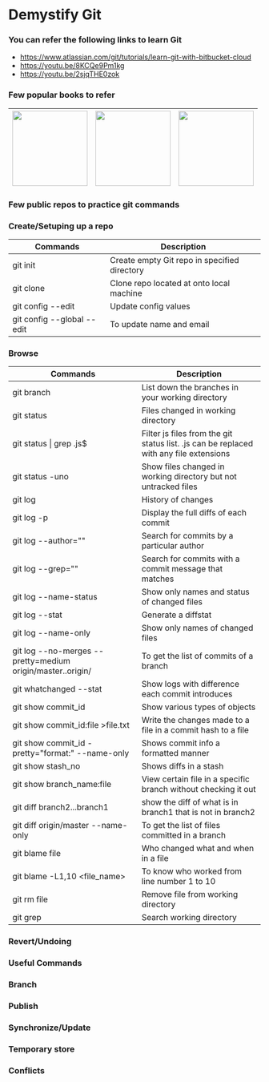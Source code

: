 # Demystify Git

### You can refer the following links to learn Git

- https://www.atlassian.com/git/tutorials/learn-git-with-bitbucket-cloud
- https://youtu.be/8KCQe9Pm1kg
- https://youtu.be/2sjqTHE0zok

### Few popular books to refer

| [<img src="https://user-images.githubusercontent.com/45349552/223785088-9aae19b6-3b2a-4877-9b2c-daa1b2000eff.png" width="150">](https://git-scm.com/book/en/v2) | [<img src="https://user-images.githubusercontent.com/45349552/235899467-ba85628c-4141-457f-b9e3-adb846cd1868.png" width="150">](https://www.amazon.com/Professional-Git-Brent-Laster/dp/111928497X) | [<img src="https://user-images.githubusercontent.com/45349552/235899821-e7a921ca-01cb-461e-af21-a7edb05afba6.png" width="150">](https://www.amazon.com/Rys-Git-Tutorial-Ryan-Hodson-ebook/dp/B00QFIA5OC) |
| --------------------------------------------------------------------------------------------------------------------------------------------------------------- | --------------------------------------------------------------------------------------------------------------------------------------------------------------------------------------------------- | -------------------------------------------------------------------------------------------------------------------------------------------------------------------------------------------------------- |

### Few public repos to practice git commands

### Create/Setuping up a repo

| Commands                   | Description                                     |
| -------------------------- | ----------------------------------------------- |
| git init <directory>       | Create empty Git repo in specified directory    |
| git clone <repo>           | Clone repo located at <repo> onto local machine |
| git config --edit          | Update config values                            |
| git config --global --edit | To update name and email                        |

### Browse

| Commands                                                           | Description                                                                            |
| ------------------------------------------------------------------ | -------------------------------------------------------------------------------------- |
| git branch                                                         | List down the branches in your working directory                                       |
| git status                                                         | Files changed in working directory                                                     |
| git status &#124; grep .js$                                        | Filter js files from the git status list. .js can be replaced with any file extensions |
| git status -uno                                                    | Show files changed in working directory but not untracked files                        |
| git log                                                            | History of changes                                                                     |
| git log -p                                                         | Display the full diffs of each commit                                                  |
| git log --author="<pattern>"                                       | Search for commits by a particular author                                              |
| git log --grep="<pattern>"                                         | Search for commits with a commit message that matches <pattern>                        |
| git log --name-status                                              | Show only names and status of changed files                                            |
| git log --stat                                                     | Generate a diffstat                                                                    |
| git log --name-only                                                | Show only names of changed files                                                       |
| git log --no-merges --pretty=medium origin/master..origin/<branch> | To get the list of commits of a branch                                                 |
| git whatchanged --stat                                             | Show logs with difference each commit introduces                                       |
| git show commit_id                                                 | Show various types of objects                                                          |
| git show commit_id:file >file.txt                                  | Write the changes made to a file in a commit hash to a file                            |
| git show commit_id -pretty="format:" --name-only                   | Shows commit info a formatted manner                                                   |
| git show stash_no                                                  | Shows diffs in a stash                                                                 |
| git show branch_name:file                                          | View certain file in a specific branch without checking it out                         |
| git diff branch2...branch1                                         | show the diff of what is in branch1 that is not in branch2                             |
| git diff origin/master --name-only                                 | To get the list of files committed in a branch                                         |
| git blame file                                                     | Who changed what and when in a file                                                    |
| git blame -L1,10 <file_name>                                       | To know who worked from line number 1 to 10                                            |
| git rm file                                                        | Remove file from working directory                                                     |
| git grep                                                           | Search working directory                                                               |

### Revert/Undoing

### Useful Commands

### Branch

### Publish

### Synchronize/Update

### Temporary store

### Conflicts
